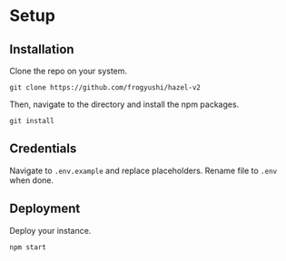 
# Setup

## Installation
Clone the repo on your system.

    git clone https://github.com/frogyushi/hazel-v2

Then, navigate to the directory and install the npm packages.

    git install
    
## Credentials
Navigate to `.env.example` and replace placeholders. Rename file to `.env` when done.


## Deployment
Deploy your instance.

    npm start

